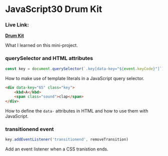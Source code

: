 # JavaScript30 Drum Kit

### Live Link:

**[Drum Kit](https://rawcdn.githack.com/Redvanisation/JavaScript-30/beeffc9bec58efaa344866a79dcf8d712bbba6f6/1.Drum-Kit/index.html)**

What I learned on this mini-project.

### querySelector and HTML attributes

``` javascript
const key = document.querySelector(`.key[data-key="${event.keyCode}"]`);
```

How to make use of template literals in a JavaScript query selector.

``` html
<div data-key="65" class="key">
    <kbd>A</kbd>
    <span class="sound">clap</span>
</div>
```

How to define the `data-` attributes in HTML and how to use them with JavaScript.


### transitionend event

``` javascript
key.addEventListener('transitionend', removeTransition)
```

Add an event listener when a CSS tranistion ends.

